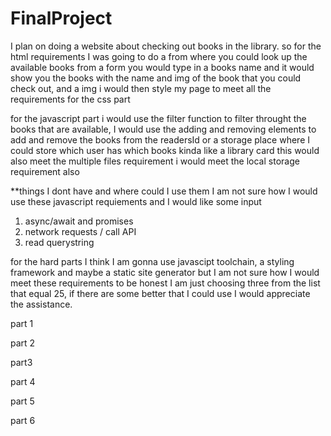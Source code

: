 # FinalProject
I plan on doing a website about checking out books in the library. 
so for the html requirements I was going to do a from where you could 
look up the available books from a form you would type in a books name and it would show you the books with the  name and img of the book that you could check out, and a img i would then style my page to meet all the requirements for the css part 

for the javascript part i would use the filter function to filter throught the books that are available, I would use the adding and removing elements to add and remove the books from the readersId or a storage place where I could store which user has which books kinda like a library card this would also meet the multiple files requirement i would meet the local storage requirement also 

**things I dont have and where could I use them
I am not sure how I would use these javascript requiements and I would like some input 
1) async/await and promises
2) network requests / call API
3) read querystring

for the hard parts I think I am gonna use javascipt toolchain, a styling framework 
and maybe a static site generator but I am not sure how I would meet these requirements to be honest I am just choosing three from the list that equal 25, if there are some better that I could use I would appreciate the assistance.

part 1 




part 2 




part3 




part 4



part 5 



part 6 